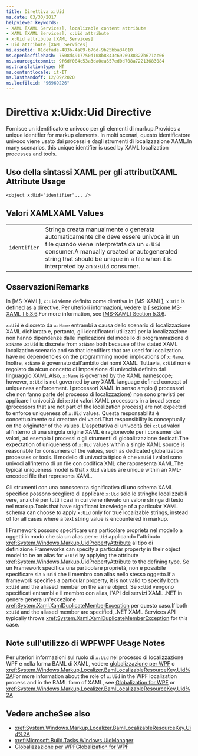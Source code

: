 ```yaml
---
title: Direttiva x:Uid
ms.date: 03/30/2017
helpviewer_keywords:
- XAML [XAML Services], localizable content attribute
- XAML [XAML Services], x:Uid attribute
- x:Uid attribute [XAML Services]
- Uid attribute [XAML Services]
ms.assetid: 81defade-483b-4a89-b76d-9b25bba34010
ms.openlocfilehash: 7508d4917750d108b8843c6926938327b671ac06
ms.sourcegitcommit: 9f6df084c53a3da0ea657ed0d708a72213683084
ms.translationtype: MT
ms.contentlocale: it-IT
ms.lasthandoff: 12/09/2020
ms.locfileid: "96969226"
---
```

# <a name="xuid-directive"></a><span data-ttu-id="1f8ae-102">Direttiva x:Uid</span><span class="sxs-lookup"><span data-stu-id="1f8ae-102">x:Uid Directive</span></span>

<span data-ttu-id="1f8ae-103">Fornisce un identificatore univoco per gli elementi di markup.</span><span class="sxs-lookup"><span data-stu-id="1f8ae-103">Provides a unique identifier for markup elements.</span></span> <span data-ttu-id="1f8ae-104">In molti scenari, questo identificatore univoco viene usato dai processi e dagli strumenti di localizzazione XAML.</span><span class="sxs-lookup"><span data-stu-id="1f8ae-104">In many scenarios, this unique identifier is used by XAML localization processes and tools.</span></span>

## <a name="xaml-attribute-usage"></a><span data-ttu-id="1f8ae-105">Uso della sintassi XAML per gli attributi</span><span class="sxs-lookup"><span data-stu-id="1f8ae-105">XAML Attribute Usage</span></span>

```xaml
<object x:Uid="identifier"... />
```

## <a name="xaml-values"></a><span data-ttu-id="1f8ae-106">Valori XAML</span><span class="sxs-lookup"><span data-stu-id="1f8ae-106">XAML Values</span></span>

|||
|-|-|
|`identifier`|<span data-ttu-id="1f8ae-107">Stringa creata manualmente o generata automaticamente che deve essere univoca in un file quando viene interpretata da un `x:Uid` consumer.</span><span class="sxs-lookup"><span data-stu-id="1f8ae-107">A manually created or autogenerated string that should be unique in a file when it is interpreted by an `x:Uid` consumer.</span></span>|

## <a name="remarks"></a><span data-ttu-id="1f8ae-108">Osservazioni</span><span class="sxs-lookup"><span data-stu-id="1f8ae-108">Remarks</span></span>

<span data-ttu-id="1f8ae-109">In [MS-XAML], `x:Uid` viene definito come direttiva.</span><span class="sxs-lookup"><span data-stu-id="1f8ae-109">In [MS-XAML], `x:Uid` is defined as a directive.</span></span> <span data-ttu-id="1f8ae-110">Per ulteriori informazioni, vedere la [ \[ sezione MS-XAML \] 5.3.6](/previous-versions/msp-n-p/ff650760(v=pandp.10)).</span><span class="sxs-lookup"><span data-stu-id="1f8ae-110">For more information, see [\[MS-XAML\] Section 5.3.6](/previous-versions/msp-n-p/ff650760(v=pandp.10)).</span></span>

<span data-ttu-id="1f8ae-111">`x:Uid` è discreto da `x:Name` entrambi a causa dello scenario di localizzazione XAML dichiarato e, pertanto, gli identificatori utilizzati per la localizzazione non hanno dipendenze dalle implicazioni del modello di programmazione di `x:Name` .</span><span class="sxs-lookup"><span data-stu-id="1f8ae-111">`x:Uid` is discrete from `x:Name` both because of the stated XAML localization scenario and so that identifiers that are used for localization have no dependencies on the programming model implications of `x:Name`.</span></span> <span data-ttu-id="1f8ae-112">Inoltre, `x:Name` è governato dall'ambito dei nomi XAML. Tuttavia, `x:Uid` non è regolato da alcun concetto di imposizione di univocità definito dal linguaggio XAML.</span><span class="sxs-lookup"><span data-stu-id="1f8ae-112">Also, `x:Name` is governed by the XAML namescope; however, `x:Uid` is not governed by any XAML language defined concept of uniqueness enforcement.</span></span> <span data-ttu-id="1f8ae-113">I processori XAML in senso ampio (i processori che non fanno parte del processo di localizzazione) non sono previsti per applicare l'univocità dei `x:Uid` valori.</span><span class="sxs-lookup"><span data-stu-id="1f8ae-113">XAML processors in a broad sense (processors that are not part of the localization process) are not expected to enforce uniqueness of `x:Uid` values.</span></span> <span data-ttu-id="1f8ae-114">Questa responsabilità è concettualmente sul creatore dei valori.</span><span class="sxs-lookup"><span data-stu-id="1f8ae-114">That responsibility is conceptually on the originator of the values.</span></span> <span data-ttu-id="1f8ae-115">L'aspettativa di univocità dei `x:Uid` valori all'interno di una singola origine XAML è ragionevole per i consumer dei valori, ad esempio i processi o gli strumenti di globalizzazione dedicati.</span><span class="sxs-lookup"><span data-stu-id="1f8ae-115">The expectation of uniqueness of `x:Uid` values within a single XAML source is reasonable for consumers of the values, such as dedicated globalization processes or tools.</span></span> <span data-ttu-id="1f8ae-116">Il modello di univocità tipico è che `x:Uid` i valori sono univoci all'interno di un file con codifica XML che rappresenta XAML.</span><span class="sxs-lookup"><span data-stu-id="1f8ae-116">The typical uniqueness model is that `x:Uid` values are unique within an XML-encoded file that represents XAML.</span></span>

<span data-ttu-id="1f8ae-117">Gli strumenti con una conoscenza significativa di uno schema XAML specifico possono scegliere di applicare `x:Uid` solo le stringhe localizzabili vere, anziché per tutti i casi in cui viene rilevato un valore stringa di testo nel markup.</span><span class="sxs-lookup"><span data-stu-id="1f8ae-117">Tools that have significant knowledge of a particular XAML schema can choose to apply `x:Uid` only for true localizable strings, instead of for all cases where a text string value is encountered in markup.</span></span>

<span data-ttu-id="1f8ae-118">I Framework possono specificare una particolare proprietà nel modello a oggetti in modo che sia un alias per `x:Uid` applicando l'attributo <xref:System.Windows.Markup.UidPropertyAttribute> al tipo di definizione.</span><span class="sxs-lookup"><span data-stu-id="1f8ae-118">Frameworks can specify a particular property in their object model to be an alias for `x:Uid` by applying the attribute <xref:System.Windows.Markup.UidPropertyAttribute> to the defining type.</span></span> <span data-ttu-id="1f8ae-119">Se un Framework specifica una particolare proprietà, non è possibile specificare sia `x:Uid` che il membro con alias nello stesso oggetto.</span><span class="sxs-lookup"><span data-stu-id="1f8ae-119">If a framework specifies a particular property, it is not valid to specify both `x:Uid` and the aliased member on the same object.</span></span> <span data-ttu-id="1f8ae-120">Se `x:Uid` vengono specificati entrambi e il membro con alias, l'API dei servizi XAML .NET in genere genera un'eccezione <xref:System.Xaml.XamlDuplicateMemberException> per questo caso.</span><span class="sxs-lookup"><span data-stu-id="1f8ae-120">If both `x:Uid` and the aliased member are specified, .NET XAML Services API typically throws <xref:System.Xaml.XamlDuplicateMemberException> for this case.</span></span>

## <a name="wpf-usage-notes"></a><span data-ttu-id="1f8ae-121">Note sull'utilizzo di WPF</span><span class="sxs-lookup"><span data-stu-id="1f8ae-121">WPF Usage Notes</span></span>

<span data-ttu-id="1f8ae-122">Per ulteriori informazioni sul ruolo di `x:Uid` nel processo di localizzazione WPF e nella forma BAML di XAML, vedere [globalizzazione per WPF](../framework/wpf/advanced/globalization-for-wpf.md) o <xref:System.Windows.Markup.Localizer.BamlLocalizableResourceKey.Uid%2A></span><span class="sxs-lookup"><span data-stu-id="1f8ae-122">For more information about the role of `x:Uid` in the WPF localization process and in the BAML form of XAML, see [Globalization for WPF](../framework/wpf/advanced/globalization-for-wpf.md) or <xref:System.Windows.Markup.Localizer.BamlLocalizableResourceKey.Uid%2A></span></span>

## <a name="see-also"></a><span data-ttu-id="1f8ae-123">Vedere anche</span><span class="sxs-lookup"><span data-stu-id="1f8ae-123">See also</span></span>

- <xref:System.Windows.Markup.Localizer.BamlLocalizableResourceKey.Uid%2A>
- <xref:Microsoft.Build.Tasks.Windows.UidManager>
- [<span data-ttu-id="1f8ae-124">Globalizzazione per WPF</span><span class="sxs-lookup"><span data-stu-id="1f8ae-124">Globalization for WPF</span></span>](../framework/wpf/advanced/globalization-for-wpf.md)
